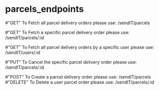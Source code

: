 # parcels_endpoints

#"GET" To Fetch all parcel delivery orders please use: /sendIT/parcels

#"GET" To Fetch a specific parcel delivery order please use: /sendIT/parcels/:id

#"GET" To Fetch all parcel delivery orders by a specific user please use: /sendIT/users/:id

#"PUT" To Cancel the specific parcel delivery order please use: /sendIT/parcels/:id

#"POST" To Create a parcel delivery order please use: /sendIT/parcels
#"DELETE" To Delete a user parcel order please use: /sendIT/parcels/:id 
